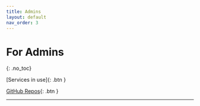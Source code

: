 ```yaml
---
title: Admins
layout: default
nav_order: 3
---
```


# For Admins
{: .no_toc}

<span class="fs-6">
[Services in use]{: .btn }
</span>


[GitHub Repos]{: .btn }

----

[Services in use]: /admins/services
[GitHub Repos]: /admins/github